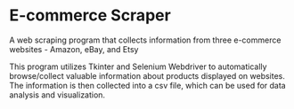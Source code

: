 # E-commerce Scraper
A web scraping program that collects information from three e-commerce websites - Amazon, eBay, and Etsy

This program utilizes Tkinter and Selenium Webdriver to automatically browse/collect valuable information about products
displayed on websites. The information is then collected into a csv file, which can be used for data analysis and
visualization.